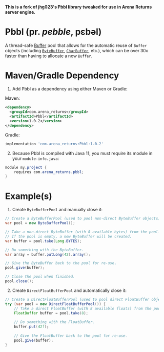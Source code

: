 #### This is a fork of jhg023's Pbbl library tweaked for use in Arena Returns server engine.

# Pbbl (pr. _pebble_, pɛbəl)
A thread-safe [Buffer](https://docs.oracle.com/en/java/javase/14/docs/api/java.base/java/nio/Buffer.html) pool that allows for the automatic reuse of `Buffer` objects (including [`ByteBuffer`](https://docs.oracle.com/en/java/javase/14/docs/api/java.base/java/nio/ByteBuffer.html), [`CharBuffer`](https://docs.oracle.com/en/java/javase/14/docs/api/java.base/java/nio/CharBuffer.html), etc.), which can be over 30x faster than having to allocate a new `Buffer`.

# Maven/Gradle Dependency
 1. Add Pbbl as a dependency using either Maven or Gradle:

Maven:
```xml
<dependency>
  <groupId>com.arena_returns</groupId>
  <artifactId>Pbbl</artifactId>
  <version>1.0.2</version>
</dependency>
```
Gradle:
```groovy
implementation 'com.arena_returns:Pbbl:1.0.2'
```

 2. Because Pbbl is compiled with Java 11, you must require its module in your `module-info.java`:

```java
module my.project {
    requires com.arena_returns.pbbl;
}
```

# Example(s)
1. Create `ByteBufferPool` and manually close it:
```java
// Create a ByteBufferPool (used to pool non-direct ByteBuffer objects).
var pool = new ByteBufferPool();

// Take a non-direct ByteBuffer (with 8 available bytes) from the pool.
// If the pool is empty, a new ByteBuffer will be created.
var buffer = pool.take(Long.BYTES);

// Do something with the ByteBuffer.
var array = buffer.putLong(42).array();

// Give the ByteBuffer back to the pool for re-use.
pool.give(buffer);

// Close the pool when finished.
pool.close();
```
2. Create `DirectFloatBufferPool` and automatically close it:
```java
// Create a DirectFloatBufferPool (used to pool direct FloatBuffer objects).
try (var pool = new DirectFloatBufferPool()) {
    // Take a direct FloatBuffer (with 8 available floats) from the pool.
    FloatBuffer buffer = pool.take(8);
    
    // Do something with the FloatBuffer.
    buffer.put(42f);
    
    // Give the FloatBuffer back to the pool for re-use.
    pool.give(buffer);
}
```
